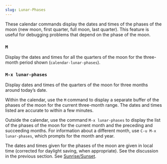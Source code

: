 ```yaml
---
slug: Lunar-Phases
---
```


These calendar commands display the dates and times of the phases of the moon (new moon, first quarter, full moon, last quarter). This feature is useful for debugging problems that depend on the phase of the moon.

### `M`

Display the dates and times for all the quarters of the moon for the three-month period shown (`calendar-lunar-phases`).

### `M-x lunar-phases`

Display dates and times of the quarters of the moon for three months around today’s date.

Within the calendar, use the `M` command to display a separate buffer of the phases of the moon for the current three-month range. The dates and times listed are accurate to within a few minutes.

Outside the calendar, use the command `M-x lunar-phases` to display the list of the phases of the moon for the current month and the preceding and succeeding months. For information about a different month, use `C-u M-x lunar-phases`, which prompts for the month and year.

The dates and times given for the phases of the moon are given in local time (corrected for daylight saving, when appropriate). See the discussion in the previous section. See [Sunrise/Sunset](/docs/emacs/Sunrise_002fSunset).
